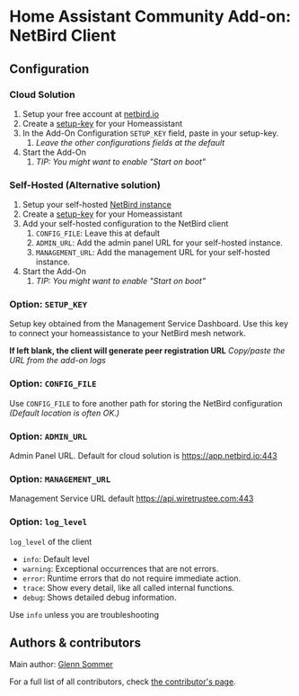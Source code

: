 # Home Assistant Community Add-on: NetBird Client

## Configuration

### Cloud Solution

1. Setup your free account at [netbird.io][netbird-login]
2. Create a [setup-key][netbird-setup-key] for your Homeassistant
3. In the Add-On Configuration `SETUP_KEY` field, paste in your setup-key.
   1. _Leave the other configurations fields at the default_
4. Start the Add-On
   1. _TIP: You might want to enable "Start on boot"_

### Self-Hosted (Alternative solution)

1. Setup your self-hosted [NetBird instance][netbird-self]
2. Create a [setup-key][netbird-setup-key] for your Homeassistant
3. Add your self-hosted configuration to the NetBird client
   1. `CONFIG_FILE`: Leave this at default
   2. `ADMIN_URL`: Add the admin panel URL for your self-hosted instance.
   3. `MANAGEMENT_URL`: Add the management URL for your self-hosted instance.
4. Start the Add-On
   1. _TIP: You might want to enable "Start on boot"_

### Option: `SETUP_KEY`

Setup key obtained from the Management Service Dashboard.
Use this key to connect your homeassistance to your NetBird mesh network.

**If left blank, the client will generate peer registration URL**
_Copy/paste the URL from the add-on logs_

### Option: `CONFIG_FILE`

Use `CONFIG_FILE` to fore another path for storing the NetBird configuration
_(Default location is often OK.)_

### Option: `ADMIN_URL`

Admin Panel URL. Default for cloud solution is https://app.netbird.io:443

### Option: `MANAGEMENT_URL`

Management Service URL default https://api.wiretrustee.com:443

### Option: `log_level`

`log_level` of the client

- `info`: Default level
- `warning`: Exceptional occurrences that are not errors.
- `error`: Runtime errors that do not require immediate action.
- `trace`: Show every detail, like all called internal functions.
- `debug`: Shows detailed debug information.

Use `info` unless you are troubleshooting

## Authors & contributors

Main author: [Glenn Sommer][github-glemsom]

For a full list of all contributors, check [the contributor's page][github-contributors].

<!-- Github -->

[github-contributors]: https://github.com/glemsom/hassio-netbird/graphs/contributors
[github-glemsom]: https://github.com/glemsom

<!-- NetBird -->

[netbird]: https://netbird.io/
[netbird-login]: https://login.netbird.io/
[netbird-setup-key]: https://app.netbird.io/setup-keys
[netbird-self]: https://github.com/netbirdio/netbird#quickstart-with-self-hosted-netbird
